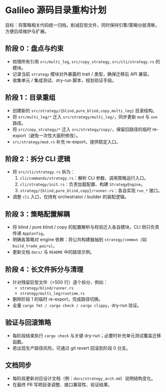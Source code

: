 # Galileo 源码目录重构计划

目标：将策略相关代码统一归档，削减巨型文件，同时保持引擎/策略分层清晰，方便后续维护与扩展。

## 阶段 0：盘点与约束
- 梳理所有引用 `src/multi_leg`, `src/copy_strategy`, `src/cli/strategy.rs` 的模块。
- 记录当前 `strategy` 模块对外暴露的 trait / 类型，确保迁移后 API 兼容。
- 收集单元 / 集成测试、dry-run 脚本，规划验证手段。

## 阶段 1：目录重组
- 创建新的 `src/strategy/{blind,pure_blind,copy,multi_leg}` 目录结构。
- 将 `src/multi_leg/*` 迁入 `src/strategy/multi_leg/`，同步更新 `mod` 与 `use` 路径。
- 将 `src/copy_strategy/*` 迁入 `src/strategy/copy/`，保留旧路径的临时 re-export（避免一次性大面积修改）。
- `src/strategy/mod.rs` 补充 re-export，提供稳定入口。

## 阶段 2：拆分 CLI 逻辑
- 将 `src/cli/strategy.rs` 拆为：
  1. `cli/commands/strategy.rs`：解析 CLI 参数、调用策略运行入口。
  2. `cli/strategy/init.rs`：负责加载配置、构建 `StrategyEngine`。
  3. `strategy/{blind,pure_blind,copy}/runner.rs`：各自实现 `run_*` 接口。
- 调整 `cli` 入口，仅持有 orchestrator / builder 的装配逻辑。

## 阶段 3：策略配置解耦
- 将 blind / pure blind / copy 的配置解析与校验迁入各自模块，CLI 侧只负责传递 `AppConfig`。
- 明确各策略对 engine 依赖：将公共构建器抽到 `strategy/common`（如 `build_trade_pairs`）。
- 更新文档 `docs/` 与 `README` 中的路径示例。

## 阶段 4：长文件拆分与清理
- 针对残留巨型文件（>500 行）逐个拆分，例如：
  - `strategy/blind/runner.rs`
  - `strategy/multi_leg/runtime.rs`
- 删除阶段 1 的临时 re-export，完成路径切换。
- 全量 `cargo fmt / cargo check / cargo clippy`，dry-run 验证。

## 验证与回滚策略
- 每阶段结束执行 `cargo check` 与关键 dry-run；必要时补充单元测试覆盖迁移函数。
- 若出现生产路径风险，可通过 git revert 回滚到阶段 0 分支。

## 文档同步
- 每阶段更新对应设计文档（例：`docs/strategy_arch.md`）说明结构变化。
- 在最终 PR 写明目录调整、接口兼容性、验证结果。
